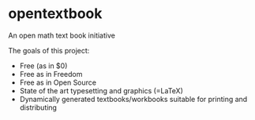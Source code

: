 # opentextbook
An open math text book initiative

The goals of this project:
- Free (as in $0)
- Free as in Freedom
- Free as in Open Source
- State of the art typesetting and graphics (=LaTeX)
- Dynamically generated textbooks/workbooks suitable for printing and distributing
